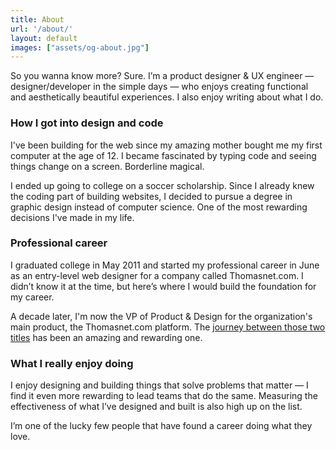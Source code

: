 ```yaml
---
title: About
url: '/about/'
layout: default
images: ["assets/og-about.jpg"]
---
```


So you wanna know more? Sure. I’m a product designer & UX engineer — designer/developer in the simple days — who enjoys creating functional and aesthetically beautiful experiences. I also enjoy writing about what I do.

### How I got into design and code

I've been building for the web since my amazing mother bought me my first computer at the age of 12. I became fascinated by typing code and seeing things change on a screen. Borderline magical.

I ended up going to college on a soccer scholarship. Since I already knew the coding part of building websites, I decided to pursue a degree in graphic design instead of computer science. One of the most rewarding decisions I've made in my life. 

### Professional career

I graduated college in May 2011 and started my professional career in June as an entry-level web designer for a company called Thomasnet.com. I didn’t know it at the time, but here’s where I would build the foundation for my career.

<!-- I graduated college in May 2011 and started my professional career in June as an entry-level web designer for a company called [Thomasnet.com](https://www.thomasnet.com). I didn't know it at the time, but here's where I was going to build the foundation to my career. -->

A decade later, I'm now the VP of Product & Design for the organization's main product, the Thomasnet.com platform. The [journey between those two titles](/resume?src=about) has been an amazing and rewarding one.

### What I really enjoy doing

I enjoy designing and building things that solve problems that matter — I find it even more rewarding to lead teams that do the same. Measuring the effectiveness of what I’ve designed and built is also high up on the list. 

I’m one of the lucky few people that have found a career doing what they love.
